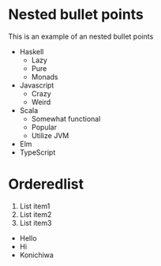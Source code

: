 # Nested bullet points

This is an example of an nested bullet points

- Haskell
    - Lazy
    - Pure
    - Monads
- Javascript
    - Crazy
    - Weird
- Scala
    - Somewhat functional
    - Popular
    - Utilize JVM
- Elm
- TypeScript

# Orderedlist

1. List item1
2. List item2
3. List item3

- Hello
- Hi
- Konichiwa
